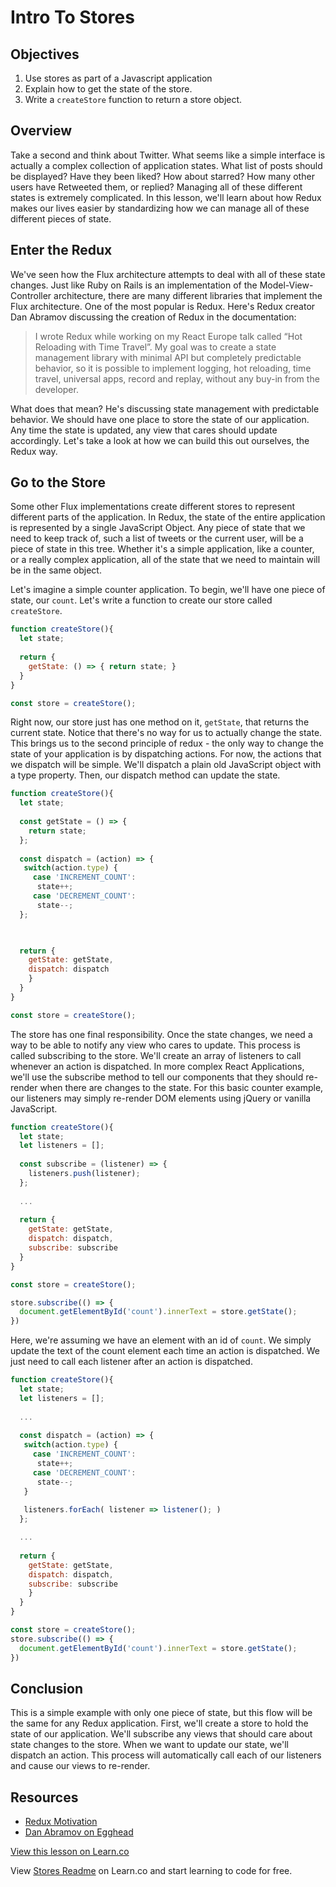 # Intro To Stores

## Objectives

1. Use stores as part of a Javascript application
2. Explain how to get the state of the store. 
3. Write a `createStore` function to return a store object. 

## Overview

Take a second and think about Twitter. What seems like a simple interface is actually a complex collection of application states. What list of posts should be displayed? Have they been liked? How about starred? How many other users have Retweeted them, or replied? Managing all of these different states is extremely complicated. In this lesson, we'll learn about how Redux makes our lives easier by standardizing how we can manage all of these different pieces of state. 

## Enter the Redux

We've seen how the Flux architecture attempts to deal with all of these state changes. Just like Ruby on Rails is an implementation of the Model-View-Controller architecture, there are many different libraries that implement the Flux architecture. One of the most popular is Redux. Here's Redux creator Dan Abramov discussing the creation of Redux in the documentation: 

> I wrote Redux while working on my React Europe talk called “Hot Reloading with Time Travel”. My goal 	was to create a state management library with minimal API but completely predictable behavior, so it 	is possible to implement logging, hot reloading, time travel, universal apps, record and replay, 	without any buy-in from the developer.

What does that mean? He's discussing state management with predictable behavior. We should have one place to store the state of our application. Any time the state is updated, any view that cares should update accordingly. Let's take a look at how we can build this out ourselves, the Redux way. 

## Go to the Store

Some other Flux implementations create different stores to represent different parts of the application. In Redux, the state of the entire application is represented by a single JavaScript Object. Any piece of state that we need to keep track of, such a list of tweets or the current user, will be a piece of state in this tree. Whether it's a simple application, like a counter, or a really complex application, all of the state that we need to maintain will be in the same object.

Let's imagine a simple counter application. To begin, we'll have one piece of state, our `count`. Let's write a function to create our store called `createStore`.

```javascript
function createStore(){
  let state;
  
  return {
    getState: () => { return state; }
  }
}

const store = createStore();
```

Right now, our store just has one method on it, `getState`, that returns the current state. Notice that there's no way for us to actually change the state. This brings us to the second principle of redux - the only way to change the state of your application is by dispatching actions. For now, the actions that we dispatch will be simple. We'll dispatch a plain old JavaScript object with a type property. Then, our dispatch method can update the state. 

```javascript
function createStore(){
  let state;
  
  const getState = () => { 
    return state; 
  };
  
  const dispatch = (action) => {
   switch(action.type) {
     case 'INCREMENT_COUNT':
      state++;
     case 'DECREMENT_COUNT':
      state--;
  };


  
  return {
    getState: getState,   
    dispatch: dispatch        
    }
  }
}

const store = createStore();
```

The store has one final responsibility. Once the state changes, we need a way to be able to notify any view who cares to update. This process is called subscribing to the store. We'll create an array of listeners to call whenever an action is dispatched. In more complex React Applications, we'll use the subscribe method to tell our components that they should re-render when there are changes to the state. For this basic counter example, our listeners may simply re-render DOM elements using jQuery or vanilla JavaScript. 

```javascript
function createStore(){
  let state;
  let listeners = [];
  
  const subscribe = (listener) => {
    listeners.push(listener);
  };
  
  ...
  
  return {
    getState: getState,   
    dispatch: dispatch,
    subscribe: subscribe       
  }
}

const store = createStore();

store.subscribe(() => {
  document.getElementById('count').innerText = store.getState();
})
```

Here, we're assuming we have an element with an id of `count`. We simply update the text of the count element each time an action is dispatched. We just need to call each listener after an action is dispatched.

```javascript
function createStore(){
  let state;
  let listeners = [];
  
  ...
  
  const dispatch = (action) => {
   switch(action.type) {
     case 'INCREMENT_COUNT':
      state++;
     case 'DECREMENT_COUNT':
      state--;
   }
   
   listeners.forEach( listener => listener(); ) 
  };

  ...
  
  return {
    getState: getState,   
    dispatch: dispatch,
    subscribe: subscribe     
    }
  }
}

const store = createStore();
store.subscribe(() => {
  document.getElementById('count').innerText = store.getState();
})
```

## Conclusion

This is a simple example with only one piece of state, but this flow will be the same for any Redux application. First, we'll create a store to hold the state of our application. We'll subscribe any views that should care about state changes to the store. When we want to update our state, we'll dispatch an action. This process will automatically call each of our listeners and cause our views to re-render. 
 


## Resources

* [Redux Motivation](http://redux.js.org/docs/introduction/Motivation.html)
* [Dan Abramov on Egghead](https://egghead.io/lessons/javascript-redux-implementing-store-from-scratch)

<a href='https://learn.co/lessons/react-redux-intro-to-stores' data-visibility='hidden'>View this lesson on Learn.co</a>

<p class='util--hide'>View <a href='https://learn.co/lessons/react-redux-stores-readme'>Stores Readme</a> on Learn.co and start learning to code for free.</p>
